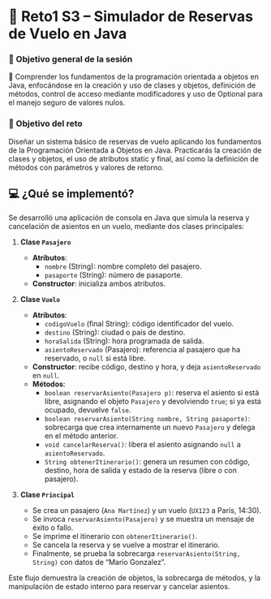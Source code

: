 # 🚀 Reto1 S3 – Simulador de Reservas de Vuelo en Java

### 🎯 Objetivo general de la sesión
🔎 Comprender los fundamentos de la programación orientada a objetos en Java, enfocándose en la creación y uso de clases y objetos, definición de métodos, control de acceso mediante modificadores y uso de Optional para el manejo seguro de valores nulos.

### 🎯 Objetivo del reto
Diseñar un sistema básico de reservas de vuelo aplicando los fundamentos de la Programación Orientada a Objetos en Java. Practicarás la creación de clases y objetos, el uso de atributos static y final, así como la definición de métodos con parámetros y valores de retorno.

## 💻 ¿Qué se implementó?
Se desarrolló una aplicación de consola en Java que simula la reserva y cancelación de asientos en un vuelo, mediante dos clases principales:

1. **Clase `Pasajero`**  
   - **Atributos**:  
     - `nombre` (String): nombre completo del pasajero.  
     - `pasaporte` (String): número de pasaporte.  
   - **Constructor**: inicializa ambos atributos.

2. **Clase `Vuelo`**  
   - **Atributos**:  
     - `codigoVuelo` (final String): código identificador del vuelo.  
     - `destino` (String): ciudad o país de destino.  
     - `horaSalida` (String): hora programada de salida.  
     - `asientoReservado` (Pasajero): referencia al pasajero que ha reservado, o `null` si está libre.  
   - **Constructor**: recibe código, destino y hora, y deja `asientoReservado` en `null`.  
   - **Métodos**:  
     - `boolean reservarAsiento(Pasajero p)`: reserva el asiento si está libre, asignando el objeto `Pasajero` y devolviendo `true`; si ya está ocupado, devuelve `false`.  
     - `boolean reservarAsiento(String nombre, String pasaporte)`: sobrecarga que crea internamente un nuevo `Pasajero` y delega en el método anterior.  
     - `void cancelarReserva()`: libera el asiento asignando `null` a `asientoReservado`.  
     - `String obtenerItinerario()`: genera un resumen con código, destino, hora de salida y estado de la reserva (libre o con pasajero).

3. **Clase `Principal`**  
   - Se crea un pasajero (`Ana Martínez`) y un vuelo (`UX123` a París, 14:30).  
   - Se invoca `reservarAsiento(Pasajero)` y se muestra un mensaje de éxito o fallo.  
   - Se imprime el itinerario con `obtenerItinerario()`.  
   - Se cancela la reserva y se vuelve a mostrar el itinerario.  
   - Finalmente, se prueba la sobrecarga `reservarAsiento(String, String)` con datos de “Mario Gonzalez”.

Este flujo demuestra la creación de objetos, la sobrecarga de métodos, y la manipulación de estado interno para reservar y cancelar asientos.
